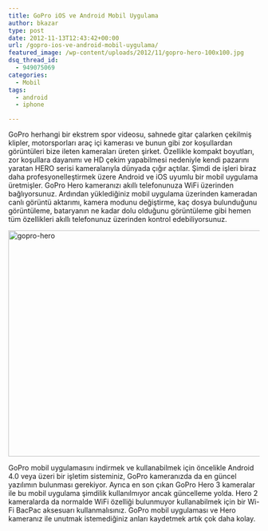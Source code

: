 ```yaml
---
title: GoPro iOS ve Android Mobil Uygulama
author: bkazar
type: post
date: 2012-11-13T12:43:42+00:00
url: /gopro-ios-ve-android-mobil-uygulama/
featured_image: /wp-content/uploads/2012/11/gopro-hero-100x100.jpg
dsq_thread_id:
  - 949075069
categories:
  - Mobil
tags:
  - android
  - iphone

---
```

GoPro herhangi bir ekstrem spor videosu, sahnede gitar çalarken çekilmiş klipler, motorsporları araç içi kamerası ve bunun gibi zor koşullardan görüntüleri bize ileten kameraları üreten şirket. Özellikle kompakt boyutları, zor koşullara dayanımı ve HD çekim yapabilmesi nedeniyle kendi pazarını yaratan HERO serisi kameralarıyla dünyada çığır açtılar. Şimdi de işleri biraz daha profesyonelleştirmek üzere Android ve iOS uyumlu bir mobil uygulama üretmişler. GoPro Hero kameranızı akıllı telefonunuza WiFi üzerinden bağlıyorsunuz. Ardından yüklediğiniz mobil uygulama üzerinden kameradan canlı görüntü aktarımı, kamera modunu değiştirme, kaç dosya bulunduğunu görüntüleme, bataryanın ne kadar dolu olduğunu görüntüleme gibi hemen tüm özellikleri akıllı telefonunuz üzerinden kontrol edebiliyorsunuz.

<img class="alignnone size-full wp-image-9127" title="gopro-hero" src="https://www.murekkep.org/wp-content/uploads/2012/11/gopro-hero.jpg" alt="gopro-hero" width="680" height="453" srcset="https://www.murekkep.org/wp-content/uploads/2012/11/gopro-hero.jpg 680w, https://www.murekkep.org/wp-content/uploads/2012/11/gopro-hero-400x266.jpg 400w, https://www.murekkep.org/wp-content/uploads/2012/11/gopro-hero-50x33.jpg 50w, https://www.murekkep.org/wp-content/uploads/2012/11/gopro-hero-187x125.jpg 187w" sizes="(max-width: 680px) 100vw, 680px" /> 

GoPro mobil uygulamasını indirmek ve kullanabilmek için öncelikle Android 4.0 veya üzeri bir işletim sisteminiz, GoPro kameranızda da en güncel yazılımın bulunması gerekiyor. Ayrıca en son çıkan GoPro Hero 3 kameralar ile bu mobil uygulama şimdilik kullanılmıyor ancak güncelleme yolda. Hero 2 kameralarda da normalde WiFi özelliği bulunmuyor kullanabilmek için bir Wi-Fi BacPac aksesuarı kullanmalısınız. GoPro mobil uygulaması ve Hero kameranız ile unutmak istemediğiniz anları kaydetmek artık çok daha kolay.
